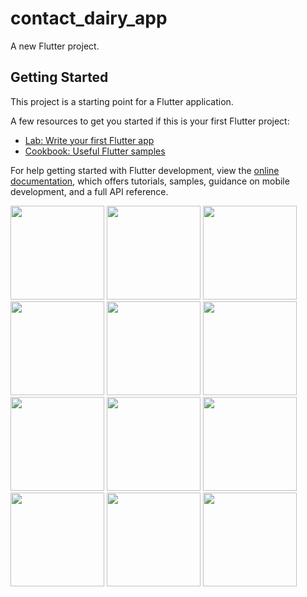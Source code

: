 # contact_dairy_app

A new Flutter project.

## Getting Started

This project is a starting point for a Flutter application.

A few resources to get you started if this is your first Flutter project:

- [Lab: Write your first Flutter app](https://docs.flutter.dev/get-started/codelab)
- [Cookbook: Useful Flutter samples](https://docs.flutter.dev/cookbook)

For help getting started with Flutter development, view the
[online documentation](https://docs.flutter.dev/), which offers tutorials,
samples, guidance on mobile development, and a full API reference.

<p>
  <img src="https://github.com/Jenish09x/contact_dairy_app/assets/134168824/177cfccb-5280-4be9-8f5a-b885209f5696",hieght="500"width="150">
   <img src="https://github.com/Jenish09x/contact_dairy_app/assets/134168824/397af3bc-67fe-4f64-a825-105d87ed35c9",hieght="500"width="150">
    <img src="https://github.com/Jenish09x/contact_dairy_app/assets/134168824/b064e8cf-197f-4ab7-bdca-a93149d588db",hieght="500"width="150">
    <img src="https://github.com/Jenish09x/contact_dairy_app/assets/134168824/3d9820d0-08b0-4b29-9f78-d10bdbfe9ce0",hieght="500"width="150">
    <img src="https://github.com/Jenish09x/contact_dairy_app/assets/134168824/d555eae9-ecfb-4872-9614-5949649f8e07",hieght="500"width="150">
     <img src="https://github.com/Jenish09x/contact_dairy_app/assets/134168824/1c3c5e5c-8a52-4042-8dd5-eaf44166f382",hieght="500"width="150">
     <img src="https://github.com/Jenish09x/contact_dairy_app/assets/134168824/07e268b1-4240-453b-aa1e-0d3609a43b91",hieght="500"width="150">
     <img src="https://github.com/Jenish09x/contact_dairy_app/assets/134168824/349848a4-c7f9-4702-8de9-7ac6f2b0b5c2",hieght="500"width="150">
      <img src="https://github.com/Jenish09x/contact_dairy_app/assets/134168824/34849242-2f4a-4ff4-a871-72196390224d",hieght="500"width="150">
      <img src="https://github.com/Jenish09x/contact_dairy_app/assets/134168824/ed2f694a-7ff2-4c35-a280-17d1029d298e",hieght="500"width="150">
       <img src="https://github.com/Jenish09x/contact_dairy_app/assets/134168824/0508a8b4-941d-48b3-9393-cc3489533327",hieght="500"width="150">
       <img src="https://github.com/Jenish09x/contact_dairy_app/assets/134168824/63b9df13-bb87-4e83-9b90-747b7519b621",hieght="500"width="150">
       
        
        
</p>



